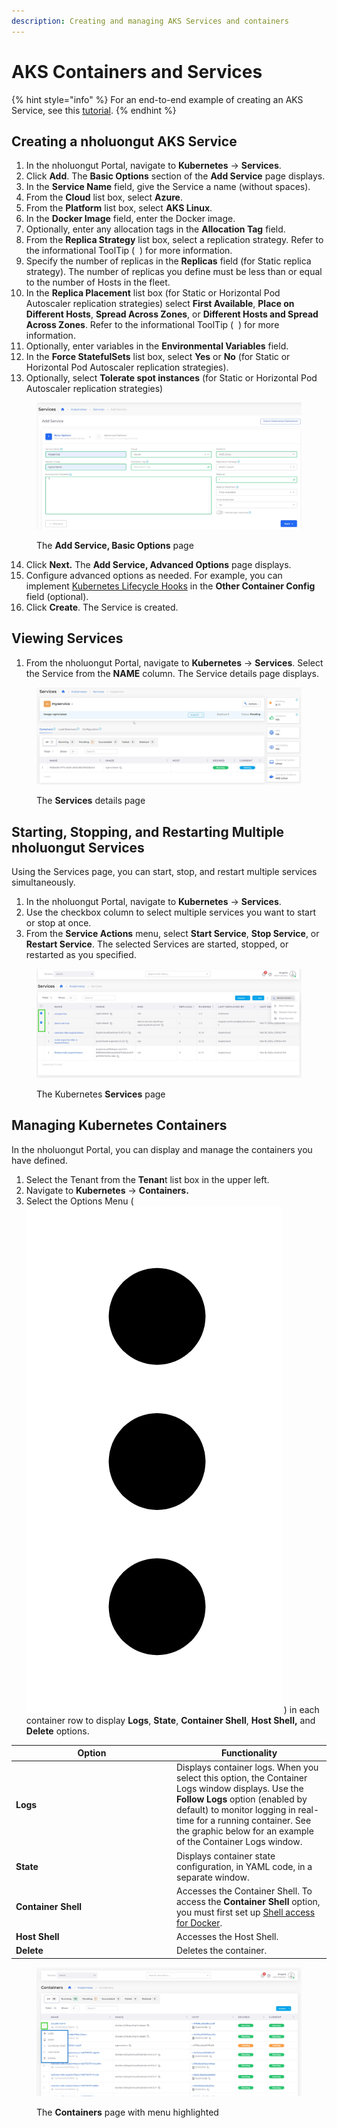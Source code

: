 ```yaml
---
description: Creating and managing AKS Services and containers
---
```


# AKS Containers and Services

{% hint style="info" %}
For an end-to-end example of creating an AKS Service, see this [tutorial](../../quick-start/).
{% endhint %}

## Creating a nholuongut AKS Service

1. In the nholuongut Portal, navigate to **Kubernetes** -> **Services**.&#x20;
2. Click **Add**. The **Basic Options** section of the **Add Service** page displays.
3. In the **Service Name** field, give the Service a name (without spaces).&#x20;
4. From the **Cloud** list box, select **Azure**.&#x20;
5. From the **Platform** list box, select **AKS Linux**.&#x20;
6. In the **Docker Image** field, enter the Docker image.&#x20;
7. Optionally, enter any allocation tags in the **Allocation Tag** field.&#x20;
8. From the **Replica Strategy** list box, select a replication strategy. Refer to the informational ToolTip ( <img src="https://docs.nholuongut.com/~gitbook/image?url=https%3A%2F%2F2471407984-files.gitbook.io%2F%7E%2Ffiles%2Fv0%2Fb%2Fgitbook-x-prod.appspot.com%2Fo%2Fspaces%252F68cb0s9ce5UIUKWPuYs8%252Fuploads%252FxM3pXz5cUSUlHq5qDBWY%252Finfo_tip_black.png%3Falt%3Dmedia%26token%3D1694a38c-92f8-4443-81f9-d465b3f968c8&#x26;width=41&#x26;dpr=4&#x26;quality=100&#x26;sign=cae4f194&#x26;sv=1" alt="" data-size="line"> ) for more information.
9. Specify the number of replicas in the **Replicas** field (for Static replica strategy). The number of replicas you define must be less than or equal to the number of Hosts in the fleet.
10. In the **Replica Placement** list box (for Static or Horizontal Pod Autoscaler replication strategies) select **First Available**, **Place on Different Hosts**, **Spread Across Zones**, or **Different Hosts and Spread Across Zones**. Refer to the informational ToolTip ( <img src="https://docs.nholuongut.com/~gitbook/image?url=https%3A%2F%2F2471407984-files.gitbook.io%2F%7E%2Ffiles%2Fv0%2Fb%2Fgitbook-x-prod.appspot.com%2Fo%2Fspaces%252F68cb0s9ce5UIUKWPuYs8%252Fuploads%252FxM3pXz5cUSUlHq5qDBWY%252Finfo_tip_black.png%3Falt%3Dmedia%26token%3D1694a38c-92f8-4443-81f9-d465b3f968c8&#x26;width=41&#x26;dpr=4&#x26;quality=100&#x26;sign=cae4f194&#x26;sv=1" alt="" data-size="line"> ) for more information.
11. Optionally, enter variables in the **Environmental Variables** field.&#x20;
12. In the **Force StatefulSets** list box, select **Yes** or **No** (for Static or Horizontal Pod Autoscaler replication strategies).
13. Optionally, select **Tolerate spot instances** (for Static or Horizontal Pod Autoscaler replication strategies)

<figure><img src="../../../.gitbook/assets/AKS service.png" alt=""><figcaption><p>The <strong>Add Service, Basic Options</strong> page</p></figcaption></figure>

14. Click **Next.** The **Add Service, Advanced Options** page displays.
15. Configure advanced options as needed. For example, you can implement [Kubernetes Lifecycle Hooks](../../../kubernetes-overview/kubernetes-lifecycle-hooks.md) in the **Other Container Config** field (optional).&#x20;
16. Click **Create**. The Service is created.&#x20;

## Viewing Services <a href="#id-7-toc-title" id="id-7-toc-title"></a>

1. From the nholuongut Portal, navigate to **Kubernetes** -> **Services**. Select the Service from the **NAME** column. The Service details page displays.

<figure><img src="../../../.gitbook/assets/azure service detail.png" alt=""><figcaption><p>The <strong>Services</strong> details page</p></figcaption></figure>

## Starting, Stopping, and Restarting Multiple nholuongut Services <a href="#id-7-toc-title" id="id-7-toc-title"></a>

Using the Services page, you can start, stop, and restart multiple services simultaneously.

1. In the nholuongut Portal, navigate to **Kubernetes** -> **Services**.&#x20;
2. Use the checkbox column to select multiple services you want to start or stop at once.
3. From the **Service Actions** menu, select **Start Service**, **Stop Service**, or **Restart Service**. The selected Services are started, stopped, or restarted as you specified.

<figure><img src="../../../.gitbook/assets/screenshot-nimbusweb.me-2024.02.18-18_40_57.png" alt=""><figcaption><p>The Kubernetes <strong>Services</strong> page</p></figcaption></figure>

## **Managing Kubernetes Containers**

In the nholuongut Portal, you can display and manage the containers you have defined.

1. Select the Tenant from the **Tenan**t list box in the upper left.
2. Navigate to **Kubernetes** -> **Containers.**
3. Select the Options Menu ( <img src="../../../.gitbook/assets/Kabab_three_Vertical_dots (1) (1) (1).png" alt="" data-size="line"> ) in each container row to display **Logs**, **State**, **Container Shell**, **Host Shell,** and **Delete** options.&#x20;

<table><thead><tr><th width="243">Option</th><th>Functionality</th></tr></thead><tbody><tr><td><strong>Logs</strong></td><td>Displays container logs. When you select this option, the Container Logs window displays. Use the <strong>Follow Logs</strong> option (enabled by default) to monitor logging in real-time for a running container. See the graphic below for an example of the Container Logs window.</td></tr><tr><td><strong>State</strong></td><td>Displays container state configuration, in YAML code, in a separate window.</td></tr><tr><td><strong>Container Shell</strong></td><td>Accesses the Container Shell. To access the <strong>Container Shell</strong> option, you must first set up <a href="../../../overview/prerequisites/kubectl-shell.md">Shell access for Docker</a>.</td></tr><tr><td><strong>Host Shell</strong></td><td>Accesses the Host Shell.</td></tr><tr><td><strong>Delete</strong></td><td>Deletes the container.</td></tr></tbody></table>

<figure><img src="../../../.gitbook/assets/screenshot-nimbusweb.me-2024.02.18-18_44_56.png" alt=""><figcaption><p>The <strong>Containers</strong> page with menu highlighted</p></figcaption></figure>

